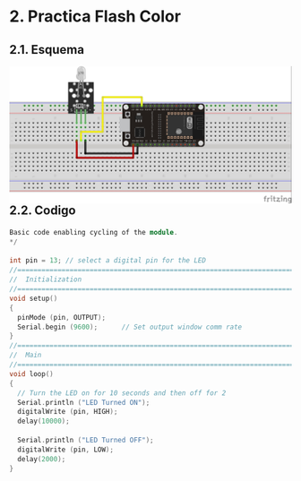# 2. Practica Flash Color

## 2.1. Esquema

<img src="flash_color.jpg"
     alt="Esquema"
     style="float: left; margin-right: 10px;" />
<br>

## 2.2. Codigo
``` C++
Basic code enabling cycling of the module. 
*/

int pin = 13; // select a digital pin for the LED
//===============================================================================
//  Initialization
//===============================================================================
void setup() 
{ 
  pinMode (pin, OUTPUT);
  Serial.begin (9600);      // Set output window comm rate
}
//===============================================================================
//  Main
//===============================================================================
void loop() 
{
  // Turn the LED on for 10 seconds and then off for 2
  Serial.println ("LED Turned ON");
  digitalWrite (pin, HIGH);
  delay(10000);

  Serial.println ("LED Turned OFF");
  digitalWrite (pin, LOW);
  delay(2000);
}
```
